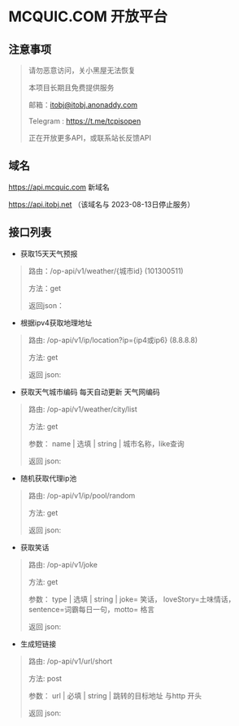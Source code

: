 # MCQUIC.COM 开放平台

## 注意事项

> 请勿恶意访问，关小黑屋无法恢复
>
> 本项目长期且免费提供服务
> 
> 邮箱：itobj@itobj.anonaddy.com
> 
> Telegram : https://t.me/tcpisopen
>
> 正在开放更多API，或联系站长反馈API

## 域名

https://api.mcquic.com   新域名

https://api.itobj.net   （该域名与	2023-08-13日停止服务）

## 接口列表

- 获取15天天气预报

>
>路由：/op-api/v1/weather/{城市id}  (101300511)
>
>方法：get
>
>返回json：
>
>

- 根据ipv4获取地理地址

>
>路由: /op-api/v1/ip/location?ip={ip4或ip6}   (8.8.8.8)
>
>方法: get
>
>返回 json:
> 
>

- 获取天气城市编码 每天自动更新 天气网编码

>
>路由: /op-api/v1/weather/city/list 
>
>方法: get
>
> 参数：
>  name | 选填 | string  | 城市名称，like查询
> 
>返回 json:
>
>

- 随机获取代理ip池

>
>路由: /op-api/v1/ip/pool/random
>
>方法: get
>
>返回 json:
>
>

- 获取笑话

>
>路由: /op-api/v1/joke
>
>方法: get
>
> 参数：
>  type | 选填 | string  |  joke= 笑话， loveStory=土味情话，sentence=词霸每日一句，motto= 格言
>
>返回 json:
>
>


- 生成短链接

>
>路由: /op-api/v1/url/short
>
>方法: post
>
> 参数：
>  url | 必填 | string  |  跳转的目标地址 与http 开头
>
>返回 json:
>
>